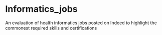 # Informatics_jobs
An evaluation of health informatics jobs posted on Indeed to highlight the commonest required skills and certifications
